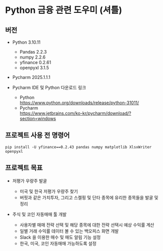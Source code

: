 # Python 금융 관련 도우미 (셔틀)

## 버전
- Python 3.10.11
  - Pandas 2.2.3
  - numpy 2.2.6
  - yfinance 0.2.61
  - openpyxl 3.1.5
- Pycharm 2025.1.1.1

- Pycharm IDE 및 Python 다운로드 링크
  - Python  
    https://www.python.org/downloads/release/python-31011/
  - Pycharm  
    https://www.jetbrains.com/ko-kr/pycharm/download/?section=windows

## 프로젝트 사용 전 명령어
```shell
pip install -U yfinance==0.2.43 pandas numpy matplotlib XlsxWriter openpyxl
```

## 프로젝트 목표
- 저평가 우량주 발굴
  - 미국 및 한국 저평가 우량주 찾기
  - 버핏과 같은 가치투자, 그리고 스켈핑 및 단타 종목에 유리한 종목들을 발굴 및 정리

- 주식 및 코인 자동매매 툴 개발
  - 사용자별 매매 전략 선택 및 해당 종목에 대한 전략 선택시 예상 수익률 계산
  - 일별 거래 수익률 데이터 볼 수 있는 백오피스 화면 개발
  - Slack 을 이용한 매수 및 매도 알림 기능 설정
  - 한국, 미국, 코인 자동매매 가능하도록 설정
